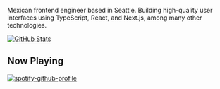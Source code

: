 Mexican frontend engineer based in Seattle. Building high-quality user interfaces using TypeScript, React, and Next.js, among many other technologies.

[![GitHub Stats](https://github-readme-stats.vercel.app/api?username=hreyesm&hide=issues&count_private=true&show_icons=true&theme=nord)](https://reyesmanrique.com)

## Now Playing

[![spotify-github-profile](https://spotify-github-profile.vercel.app/api/view?uid=hectorrmanrique&cover_image=true&theme=novatorem&bar_color=53b14f&bar_color_cover=false)](https://github.com/kittinan/spotify-github-profile)
